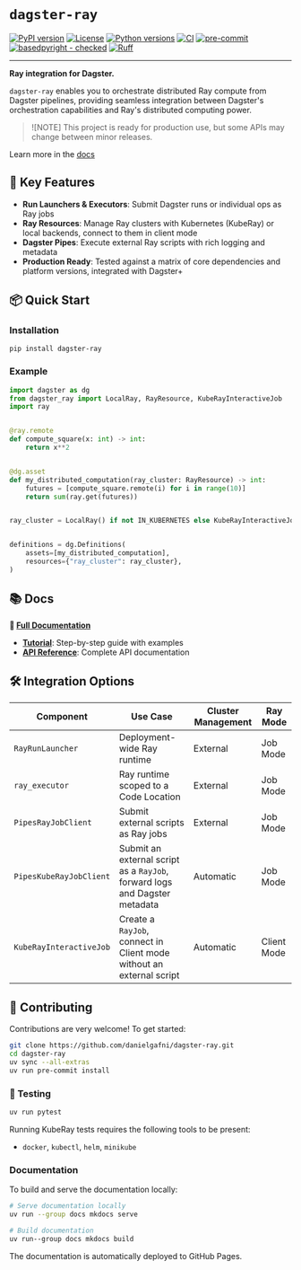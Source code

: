 # `dagster-ray`

[![PyPI version](https://img.shields.io/pypi/v/dagster-ray.svg)](https://pypi.python.org/pypi/dagster-ray)
[![License](https://img.shields.io/pypi/l/dagster-ray.svg)](https://pypi.python.org/pypi/dagster-ray)
[![Python versions](https://img.shields.io/pypi/pyversions/dagster-ray.svg)](https://pypi.python.org/pypi/dagster-ray)
[![CI](https://github.com/danielgafni/dagster-ray/actions/workflows/CI.yml/badge.svg)](https://github.com/danielgafni/dagster-ray/actions/workflows/CI.yml)
[![pre-commit](https://img.shields.io/badge/pre--commit-enabled-brightgreen?logo=pre-commit&logoColor=white)](https://github.com/pre-commit/pre-commit)
[![basedpyright - checked](https://img.shields.io/badge/basedpyright-checked-42b983)](https://docs.basedpyright.com)
[![Ruff](https://img.shields.io/endpoint?url=https://raw.githubusercontent.com/astral-sh/ruff/main/assets/badge/v2.json)](https://github.com/astral-sh/ruff)

---

**Ray integration for Dagster.**

`dagster-ray` enables you to orchestrate distributed Ray compute from Dagster pipelines, providing seamless integration between Dagster's orchestration capabilities and Ray's distributed computing power.

> ![NOTE]
> This project is ready for production use, but some APIs may change between minor releases.

Learn more in the [docs](https://danielgafni.github.io/dagster-ray)

## 🚀 Key Features

- **Run Launchers & Executors**: Submit Dagster runs or individual ops as Ray jobs
- **Ray Resources**: Manage Ray clusters with Kubernetes (KubeRay) or local backends, connect to them in client mode
- **Dagster Pipes**: Execute external Ray scripts with rich logging and metadata
- **Production Ready**: Tested against a matrix of core dependencies and platform versions, integrated with Dagster+

## 📦 Quick Start

### Installation

```shell
pip install dagster-ray
```

### Example

```python
import dagster as dg
from dagster_ray import LocalRay, RayResource, KubeRayInteractiveJob
import ray


@ray.remote
def compute_square(x: int) -> int:
    return x**2


@dg.asset
def my_distributed_computation(ray_cluster: RayResource) -> int:
    futures = [compute_square.remote(i) for i in range(10)]
    return sum(ray.get(futures))


ray_cluster = LocalRay() if not IN_KUBERNETES else KubeRayInteractiveJob()


definitions = dg.Definitions(
    assets=[my_distributed_computation],
    resources={"ray_cluster": ray_cluster},
)
```

## 📚 Docs

**📖 [Full Documentation](https://danielgafni.github.io/dagster-ray)**

- **[Tutorial](https://danielgafni.github.io/dagster-ray/tutorial/)**: Step-by-step guide with examples
- **[API Reference](https://danielgafni.github.io/dagster-ray/api/)**: Complete API documentation

## 🛠️ Integration Options

| Component | Use Case | Cluster Management | Ray Mode |
|-----------|----------|-------------------|------|
| `RayRunLauncher` | Deployment-wide Ray runtime | External | Job Mode |
| `ray_executor` | Ray runtime scoped to a Code Location | External | Job Mode |
| `PipesRayJobClient` | Submit external scripts as Ray jobs | External | Job Mode |
| `PipesKubeRayJobClient` | Submit an external script as a `RayJob`, forward logs and Dagster metadata | Automatic | Job Mode |
| `KubeRayInteractiveJob` | Create a `RayJob`, connect in Client mode without an external script  | Automatic | Client Mode |

## 🤝 Contributing

Contributions are very welcome! To get started:

```bash
git clone https://github.com/danielgafni/dagster-ray.git
cd dagster-ray
uv sync --all-extras
uv run pre-commit install
```

### 🧪 Testing

```bash
uv run pytest
```

Running KubeRay tests requires the following tools to be present:
- `docker`, `kubectl`, `helm`, `minikube`

### Documentation

To build and serve the documentation locally:

```bash
# Serve documentation locally
uv run --group docs mkdocs serve

# Build documentation
uv run--group docs mkdocs build
```

The documentation is automatically deployed to GitHub Pages.
